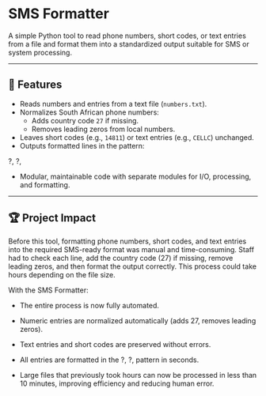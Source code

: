# SMS Formatter

A simple Python tool to read phone numbers, short codes, or text entries from a file and format them into a standardized output suitable for SMS or system processing.

---

## 🧩 Features

- Reads numbers and entries from a text file (`numbers.txt`).
- Normalizes South African phone numbers:
  - Adds country code `27` if missing.
  - Removes leading zeros from local numbers.
- Leaves short codes (e.g., `14811`) or text entries (e.g., `CELLC`) unchanged.
- Outputs formatted lines in the pattern:

?, ?, <number>

- Modular, maintainable code with separate modules for I/O, processing, and formatting.

---

## 🏆 Project Impact

Before this tool, formatting phone numbers, short codes, and text entries into the required SMS-ready format was manual and time-consuming. Staff had to check each line, add the country code (27) if missing, remove leading zeros, and then format the output correctly. This process could take hours depending on the file size.

With the SMS Formatter:

- The entire process is now fully automated.

- Numeric entries are normalized automatically (adds 27, removes leading zeros).

- Text entries and short codes are preserved without errors.

- All entries are formatted in the ?, ?, <entry> pattern in seconds.

- Large files that previously took hours can now be processed in less than 10 minutes, improving efficiency and reducing human error.